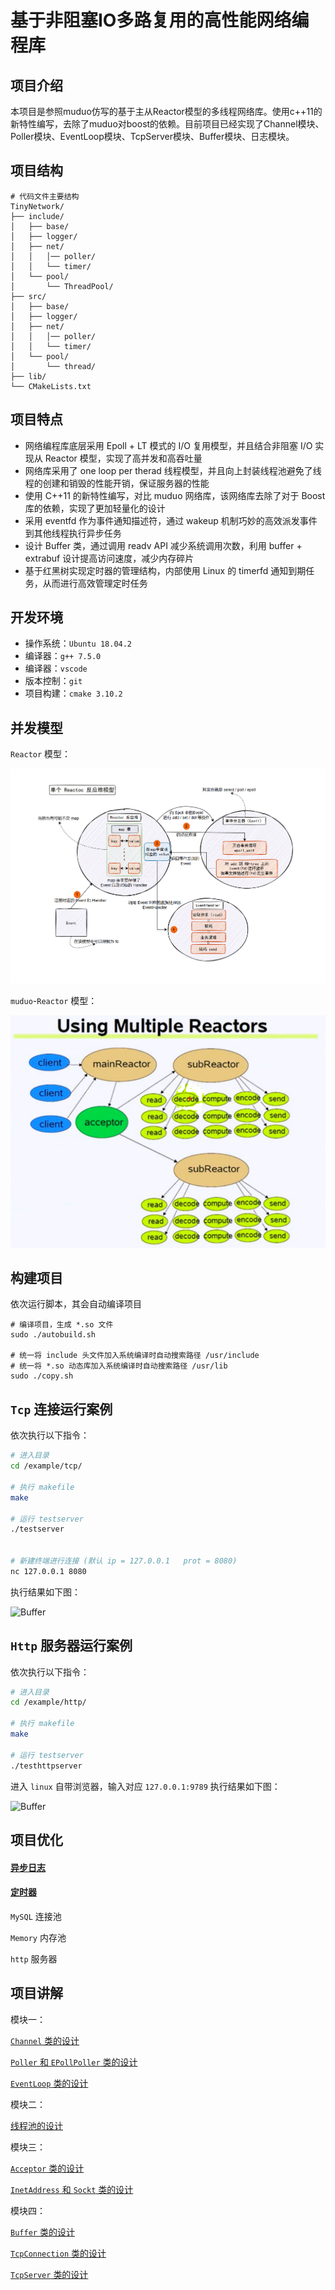 # 基于非阻塞IO多路复用的高性能网络编程库

## 项目介绍

本项目是参照muduo仿写的基于主从Reactor模型的多线程网络库。使用c++11的新特性编写，去除了muduo对boost的依赖。目前项目已经实现了Channel模块、Poller模块、EventLoop模块、TcpServer模块、Buffer模块、日志模块。

## 项目结构

```shell
# 代码文件主要结构
TinyNetwork/
├── include/
│   ├── base/
│   ├── logger/
│   ├── net/
│   │   │── poller/
│   │   └── timer/
│   └── pool/
│       └── ThreadPool/
├── src/
│   ├── base/
│   ├── logger/
│   ├── net/
│   │   │── poller/
│   │   └── timer/
│   └── pool/
│       └── thread/
├── lib/
└── CMakeLists.txt
```

## 项目特点

- 网络编程库底层采用 Epoll + LT 模式的 I/O 复用模型，并且结合非阻塞 I/O 实现从 Reactor 模型，实现了高并发和高吞吐量
- 网络库采用了 one loop per therad 线程模型，并且向上封装线程池避免了线程的创建和销毁的性能开销，保证服务器的性能
- 使用 C++11 的新特性编写，对比 muduo 网络库，该网络库去除了对于 Boost 库的依赖，实现了更加轻量化的设计
- 采用 eventfd 作为事件通知描述符，通过 wakeup 机制巧妙的高效派发事件到其他线程执行异步任务
- 设计 Buffer 类，通过调用 readv API 减少系统调用次数，利用 buffer + extrabuf 设计提高访问速度，减少内存碎片
- 基于红黑树实现定时器的管理结构，内部使用 Linux 的 timerfd 通知到期任务，从而进行高效管理定时任务



## 开发环境

- 操作系统：`Ubuntu 18.04.2`
- 编译器：`g++ 7.5.0`
- 编译器：`vscode`
- 版本控制：`git`
- 项目构建：`cmake 3.10.2 `

## 并发模型

`Reactor` 模型：

![Buffer](https://github.com/Make-Hua/Tiny-Network/blob/master/image/Reactor.png)

`muduo`-`Reactor` 模型：

![Buffer](https://github.com/Make-Hua/Tiny-Network/blob/master/image/muduo-Reactor%E6%A8%A1%E5%9E%8B.png)

## 构建项目

依次运行脚本，其会自动编译项目

```shell
# 编译项目，生成 *.so 文件
sudo ./autobuild.sh

# 统一将 include 头文件加入系统编译时自动搜索路径 /usr/include
# 统一将 *.so 动态库加入系统编译时自动搜索路径 /usr/lib
sudo ./copy.sh
```

## `Tcp` 连接运行案例

依次执行以下指令：

```bash
# 进入目录
cd /example/tcp/

# 执行 makefile
make

# 运行 testserver
./testserver


# 新建终端进行连接 (默认 ip = 127.0.0.1   prot = 8080)
nc 127.0.0.1 8080
```

执行结果如下图：

![Buffer]()


## `Http` 服务器运行案例

依次执行以下指令：

```bash
# 进入目录
cd /example/http/

# 执行 makefile
make

# 运行 testserver
./testhttpserver
```

进入 `linux` 自带浏览器，输入对应 `127.0.0.1:9789` 执行结果如下图：

![Buffer]()





## 项目优化

#### [异步日志](https://github.com/Make-Hua/Tiny-Network/blob/master/explain/%E5%BC%82%E6%AD%A5%E6%97%A5%E5%BF%97%E8%AE%BE%E8%AE%A1%E8%AE%B2%E8%A7%A3.md)

#### [定时器](https://github.com/Make-Hua/Tiny-Network/blob/master/explain/%E5%AE%9A%E6%97%B6%E5%99%A8%E7%9A%84%E8%AE%BE%E8%AE%A1.md)

`MySQL` 连接池

`Memory` 内存池

`http` 服务器

## 项目讲解

模块一：

[`Channel` 类的设计](https://github.com/Make-Hua/Tiny-Network/blob/master/explain/Channel%E7%B1%BB%E7%9A%84%E8%AE%BE%E8%AE%A1.md)

[`Poller` 和 `EPollPoller` 类的设计](https://github.com/Make-Hua/TinyNetwork/blob/master/explain/Poller_%E7%B1%BB%E5%92%8C_EPollPoller_%E7%B1%BB%E7%9A%84%E8%AE%BE%E8%AE%A1.md)

[`EventLoop` 类的设计](https://github.com/Make-Hua/Tiny-Network/blob/master/explain/EventLoop%E7%B1%BB%E7%9A%84%E8%AE%BE%E8%AE%A1.md)

模块二：

[线程池的设计](https://github.com/Make-Hua/Tiny-Network/blob/master/explain/%E7%BA%BF%E7%A8%8B%E6%B1%A0%E8%AE%BE%E8%AE%A1%E8%AE%B2%E8%A7%A3.md)

模块三：

[`Acceptor` 类的设计](https://github.com/Make-Hua/Tiny-Network/blob/master/explain/Acceptor%E7%B1%BB%E7%9A%84%E8%AE%BE%E8%AE%A1.md)

[`InetAddress` 和 `Sockt` 类的设计](https://github.com/Make-Hua/Tiny-Network/blob/master/explain/InetAddress%E7%B1%BB%E5%92%8CSockt%E7%B1%BB%E7%9A%84%E8%AE%BE%E8%AE%A1.md)

模块四：

[`Buffer` 类的设计](https://github.com/Make-Hua/Tiny-Network/blob/master/explain/Buffer%E7%B1%BB%E7%9A%84%E8%AE%BE%E8%AE%A1.md)

[`TcpConnection` 类的设计](https://github.com/Make-Hua/Tiny-Network/blob/master/explain/TcpConnection%E7%B1%BB%E7%9A%84%E8%AE%BE%E8%AE%A1.md)

[`TcpServer` 类的设计](https://github.com/Make-Hua/Tiny-Network/blob/master/explain/TcpServer%E7%B1%BB%E7%9A%84%E8%AE%BE%E8%AE%A1.md)